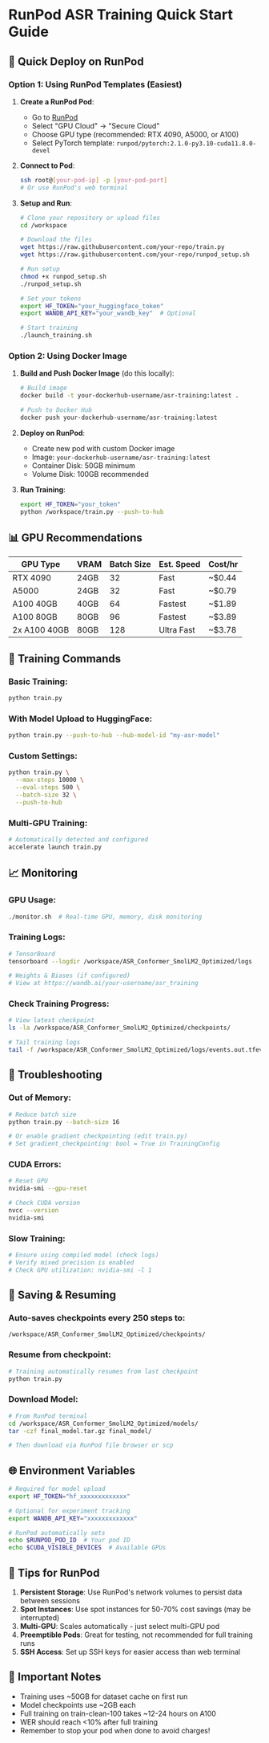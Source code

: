 # RunPod ASR Training Quick Start Guide

## 🚀 Quick Deploy on RunPod

### Option 1: Using RunPod Templates (Easiest)

1. **Create a RunPod Pod**:
   - Go to [RunPod](https://runpod.io)
   - Select "GPU Cloud" → "Secure Cloud"
   - Choose GPU type (recommended: RTX 4090, A5000, or A100)
   - Select PyTorch template: `runpod/pytorch:2.1.0-py3.10-cuda11.8.0-devel`

2. **Connect to Pod**:
   ```bash
   ssh root@[your-pod-ip] -p [your-pod-port]
   # Or use RunPod's web terminal
   ```

3. **Setup and Run**:
   ```bash
   # Clone your repository or upload files
   cd /workspace
   
   # Download the files
   wget https://raw.githubusercontent.com/your-repo/train.py
   wget https://raw.githubusercontent.com/your-repo/runpod_setup.sh
   
   # Run setup
   chmod +x runpod_setup.sh
   ./runpod_setup.sh
   
   # Set your tokens
   export HF_TOKEN="your_huggingface_token"
   export WANDB_API_KEY="your_wandb_key"  # Optional
   
   # Start training
   ./launch_training.sh
   ```

### Option 2: Using Docker Image

1. **Build and Push Docker Image** (do this locally):
   ```bash
   # Build image
   docker build -t your-dockerhub-username/asr-training:latest .
   
   # Push to Docker Hub
   docker push your-dockerhub-username/asr-training:latest
   ```

2. **Deploy on RunPod**:
   - Create new pod with custom Docker image
   - Image: `your-dockerhub-username/asr-training:latest`
   - Container Disk: 50GB minimum
   - Volume Disk: 100GB recommended

3. **Run Training**:
   ```bash
   export HF_TOKEN="your_token"
   python /workspace/train.py --push-to-hub
   ```

## 📊 GPU Recommendations

| GPU Type | VRAM | Batch Size | Est. Speed | Cost/hr |
|----------|------|------------|------------|---------|
| RTX 4090 | 24GB | 32 | Fast | ~$0.44 |
| A5000 | 24GB | 32 | Fast | ~$0.79 |
| A100 40GB | 40GB | 64 | Fastest | ~$1.89 |
| A100 80GB | 80GB | 96 | Fastest | ~$3.89 |
| 2x A100 40GB | 80GB | 128 | Ultra Fast | ~$3.78 |

## 🎯 Training Commands

### Basic Training:
```bash
python train.py
```

### With Model Upload to HuggingFace:
```bash
python train.py --push-to-hub --hub-model-id "my-asr-model"
```

### Custom Settings:
```bash
python train.py \
  --max-steps 10000 \
  --eval-steps 500 \
  --batch-size 32 \
  --push-to-hub
```

### Multi-GPU Training:
```bash
# Automatically detected and configured
accelerate launch train.py
```

## 📈 Monitoring

### GPU Usage:
```bash
./monitor.sh  # Real-time GPU, memory, disk monitoring
```

### Training Logs:
```bash
# TensorBoard
tensorboard --logdir /workspace/ASR_Conformer_SmolLM2_Optimized/logs

# Weights & Biases (if configured)
# View at https://wandb.ai/your-username/asr_training
```

### Check Training Progress:
```bash
# View latest checkpoint
ls -la /workspace/ASR_Conformer_SmolLM2_Optimized/checkpoints/

# Tail training logs
tail -f /workspace/ASR_Conformer_SmolLM2_Optimized/logs/events.out.tfevents.*
```

## 🔧 Troubleshooting

### Out of Memory:
```bash
# Reduce batch size
python train.py --batch-size 16

# Or enable gradient checkpointing (edit train.py)
# Set gradient_checkpointing: bool = True in TrainingConfig
```

### CUDA Errors:
```bash
# Reset GPU
nvidia-smi --gpu-reset

# Check CUDA version
nvcc --version
nvidia-smi
```

### Slow Training:
```bash
# Ensure using compiled model (check logs)
# Verify mixed precision is enabled
# Check GPU utilization: nvidia-smi -l 1
```

## 💾 Saving & Resuming

### Auto-saves checkpoints every 250 steps to:
```
/workspace/ASR_Conformer_SmolLM2_Optimized/checkpoints/
```

### Resume from checkpoint:
```bash
# Training automatically resumes from last checkpoint
python train.py
```

### Download Model:
```bash
# From RunPod terminal
cd /workspace/ASR_Conformer_SmolLM2_Optimized/models/
tar -czf final_model.tar.gz final_model/

# Then download via RunPod file browser or scp
```

## 🌐 Environment Variables

```bash
# Required for model upload
export HF_TOKEN="hf_xxxxxxxxxxxxx"

# Optional for experiment tracking
export WANDB_API_KEY="xxxxxxxxxxxxx"

# RunPod automatically sets
echo $RUNPOD_POD_ID  # Your pod ID
echo $CUDA_VISIBLE_DEVICES  # Available GPUs
```

## 📝 Tips for RunPod

1. **Persistent Storage**: Use RunPod's network volumes to persist data between sessions
2. **Spot Instances**: Use spot instances for 50-70% cost savings (may be interrupted)
3. **Multi-GPU**: Scales automatically - just select multi-GPU pod
4. **Preemptible Pods**: Great for testing, not recommended for full training runs
5. **SSH Access**: Set up SSH keys for easier access than web terminal

## 🚨 Important Notes

- Training uses ~50GB for dataset cache on first run
- Model checkpoints use ~2GB each
- Full training on train-clean-100 takes ~12-24 hours on A100
- WER should reach <10% after full training
- Remember to stop your pod when done to avoid charges!